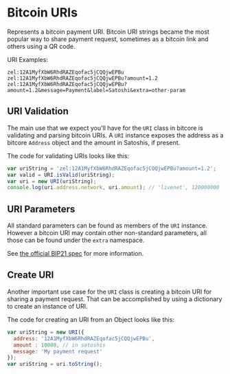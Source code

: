 # Bitcoin URIs
Represents a bitcoin payment URI. Bitcoin URI strings became the most popular way to share payment request, sometimes as a bitcoin link and others using a QR code.

URI Examples:

```
zel:12A1MyfXbW6RhdRAZEqofac5jCQQjwEPBu
zel:12A1MyfXbW6RhdRAZEqofac5jCQQjwEPBu?amount=1.2
zel:12A1MyfXbW6RhdRAZEqofac5jCQQjwEPBu?amount=1.2&message=Payment&label=Satoshi&extra=other-param
```

## URI Validation
The main use that we expect you'll have for the `URI` class in bitcore is validating and parsing bitcoin URIs. A `URI` instance exposes the address as a bitcore `Address` object and the amount in Satoshis, if present.

The code for validating URIs looks like this:

```javascript
var uriString = 'zel:12A1MyfXbW6RhdRAZEqofac5jCQQjwEPBu?amount=1.2';
var valid = URI.isValid(uriString);
var uri = new URI(uriString);
console.log(uri.address.network, uri.amount); // 'livenet', 120000000
```

## URI Parameters
All standard parameters can be found as members of the `URI` instance. However a bitcoin URI may contain other non-standard parameters, all those can be found under the `extra` namespace.

See [the official BIP21 spec](https://github.com/bitcoin/bips/blob/master/bip-0021.mediawiki) for more information.

## Create URI
Another important use case for the `URI` class is creating a bitcoin URI for sharing a payment request. That can be accomplished by using a dictionary to create an instance of URI.

The code for creating an URI from an Object looks like this:

```javascript
var uriString = new URI({
  address: '12A1MyfXbW6RhdRAZEqofac5jCQQjwEPBu',
  amount : 10000, // in satoshis
  message: 'My payment request'
});
var uriString = uri.toString();
```

